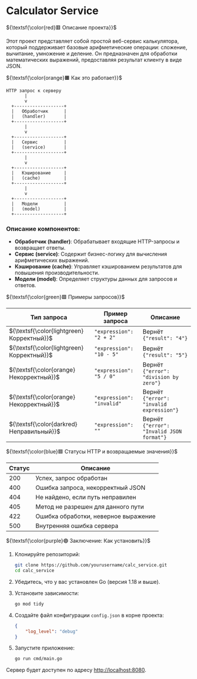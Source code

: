 # Calculator Service

${\textsf{\color{red}🟥 Описание проекта}}$

Этот проект представляет собой простой веб-сервис калькулятора, который поддерживает базовые арифметические операции: сложение, вычитание, умножение и деление. Он предназначен для обработки математических выражений, предоставляя результат клиенту в виде JSON.

${\textsf{\color{orange}🟧 Как это работает}}$

```
HTTP запрос к серверу
       |
       v
  +-------------------+
  |   Обработчик      |
  |   (handler)       |
  +-------------------+
       |
       v
  +-------------------+
  |   Сервис          |
  |   (service)       |
  +-------------------+
       |
       v
  +-------------------+
  |   Кэширование     |
  |   (cache)         |
  +-------------------+
       |
       v
  +-------------------+
  |   Модели          |
  |   (model)         |
  +-------------------+
```

### Описание компонентов:
- **Обработчик (handler)**: Обрабатывает входящие HTTP-запросы и возвращает ответы.
- **Сервис (service)**: Содержит бизнес-логику для вычисления арифметических выражений.
- **Кэширование (cache)**: Управляет кэшированием результатов для повышения производительности.
- **Модели (model)**: Определяет структуры данных для запросов и ответов.

${\textsf{\color{green}🟩 Примеры запросов}}$

| Тип запроса              | Пример запроса         | Описание                               |
|-------------------------|-----------------------|----------------------------------------|
| ${\textsf{\color{lightgreen}Корректный}}$              | `"expression": "2 + 2"` | Вернёт `{"result": "4"}`              |
| ${\textsf{\color{lightgreen}Корректный}}$              | `"expression": "10 - 5"` | Вернёт `{"result": "5"}`              |
| ${\textsf{\color{orange}Некорректный}}$            | `"expression": "5 / 0"`  | Вернёт `{"error": "division by zero"}` |
| ${\textsf{\color{orange}Некорректный}}$            | `"expression": "invalid"` | Вернёт `{"error": "invalid expression"}` |
| ${\textsf{\color{darkred}Неправильный}}$            | `"expression": ""`     | Вернёт `{"error": "Invalid JSON format"}` |

${\textsf{\color{blue}🟦 Статусы HTTP и возвращаемые значения}}$

| Статус | Описание                                     |
|--------|----------------------------------------------|
| 200    | Успех, запрос обработан                     |
| 400    | Ошибка запроса, некорректный JSON          |
| 404    | Не найдено, если путь неправилен            |
| 405    | Метод не разрешен для данного пути         |
| 422    | Ошибка обработки, неверное выражение        |
| 500    | Внутренняя ошибка сервера                   |

${\textsf{\color{purple}🟣 Заключение: Как установить}}$

1. Клонируйте репозиторий:
   
   ```bash
   git clone https://github.com/yourusername/calc_service.git
   cd calc_service
   ```

2. Убедитесь, что у вас установлен Go (версия 1.18 и выше).

3. Установите зависимости:
   
   ```bash
   go mod tidy
   ```

4. Создайте файл конфигурации `config.json` в корне проекта:

   ```json
   {
       "log_level": "debug"
   }
   ```

5. Запустите приложение:

   ```bash
   go run cmd/main.go
   ```

Сервер будет доступен по адресу [http://localhost:8080](http://localhost:8080).
